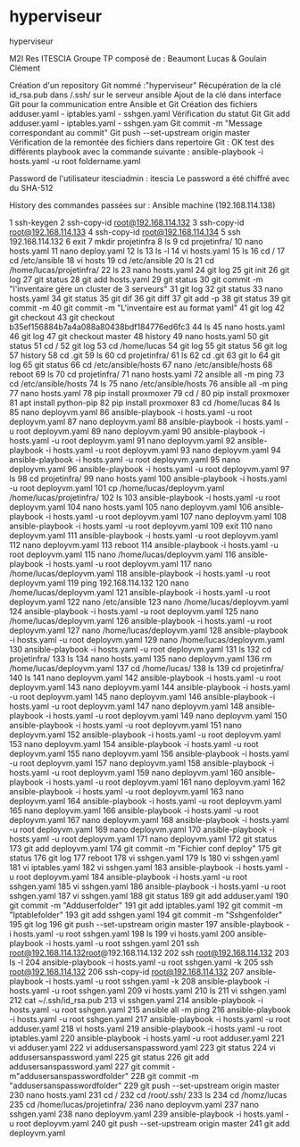 # hyperviseur
hyperviseur

M2I Res ITESCIA 
Groupe TP composé de :
Beaumont Lucas & Goulain Clément

Création d'un repository Git nommé :"hyperviseur"
Récupération de la clé  id_rsa.pub dans /.ssh/ sur le serveur ansible
Ajout de la clé dans interface Git pour la communication entre Ansible et Git
Création des fichiers adduser.yaml - iptables.yaml - sshgen.yaml
Vérification du statut Git
Git add adduser.yaml - iptables.yaml - sshgen.yam
Git commit -m "Message correspondant au commit"
Git push --set-upstream origin master
Vérification de la remontée des fichiers dans repertoire Git : OK
test des différents playbook avec la commande suivante :
ansible-playbook -i hosts.yaml -u root foldername.yaml

Password de l'utilisateur itesciadmin : itescia
Le password a été chiffré avec du SHA-512




History des commandes passées sur : Ansible machine (192.168.114.138)


 1  ssh-keygen
    2  ssh-copy-id root@192.168.114.132
    3  ssh-copy-id root@192.168.114.133
    4  ssh-copy-id root@192.168.114.134
    5  ssh 192.168.114.132
    6  exit
    7  mkdir projetinfra
    8  ls
    9  cd projetinfra/
   10  nano hosts.yaml
   11  nano deploy.yaml
   12  ls
   13  ls -l
   14  vi hosts.yaml
   15  ls
   16  cd /
   17  cd /etc/ansible
   18  vi hosts
   19  cd /etc/ansible
   20  ls
   21  cd /home/lucas/projetinfra/
   22  ls
   23  nano hosts.yaml
   24  git log
   25  git init
   26  git log
   27  git status
   28  git add hosts.yaml
   29  git status
   30  git commit -m "l'inventaire gère un cluster de 3 serveurs"
   31  git log
   32  git status
   33  nano hosts.yaml
   34  git status
   35  git dif
   36  git diff
   37  git add -p
   38  git status
   39  git commit -m
   40  git commit -m "L'inventaire est au format yaml"
   41  git log
   42  git checkout
   43  git checkout b35ef156884b7a4a088a80438bdf184776ed6fc3
   44  ls
   45  nano hosts.yaml
   46  git log
   47  git checkout master
   48  history
   49  nano hosts.yaml
   50  git status
   51  cd /
   52  git log
   53  cd /home/lucas
   54  git log
   55  git status
   56  git log
   57  history
   58  cd .git
   59  ls
   60  cd projetinfra/
   61  ls
   62  cd .git
   63  git lo
   64  git log
   65  git status
   66  cd /etc/ansible/hosts
   67  nano /etc/ansible/hosts
   68  reboot
   69  ls
   70  cd projetinfra/
   71  nano hosts.yaml
   72  ansible all -m ping
   73  cd /etc/ansible/hosts
   74  ls
   75  nano /etc/ansible/hosts
   76  ansible all -m ping
   77  nano hosts.yaml
   78  pip install proxmoxer
   79  cd /
   80  pip install proxmoxer
   81  apt install python-pip
   82  pip install proxmoxer
   83  cd /home/lucas
   84  ls
   85  nano deployvm.yaml
   86  ansible-playbook -i hosts.yaml -u root deployvm.yaml
   87  nano deployvm.yaml
   88  ansible-playbook -i hosts.yaml -u root deployvm.yaml
   89  nano deployvm.yaml
   90  ansible-playbook -i hosts.yaml -u root deployvm.yaml
   91  nano deployvm.yaml
   92  ansible-playbook -i hosts.yaml -u root deployvm.yaml
   93  nano deployvm.yaml
   94  ansible-playbook -i hosts.yaml -u root deployvm.yaml
   95  nano deployvm.yaml
   96  ansible-playbook -i hosts.yaml -u root deployvm.yaml
   97  ls
   98  cd projetinfra/
   99  nano hosts.yaml
  100  ansible-playbook -i hosts.yaml -u root deployvm.yaml
  101  cp /home/lucas/deployvm.yaml /home/lucas/projetinfra/
  102  ls
  103  ansible-playbook -i hosts.yaml -u root deployvm.yaml
  104  nano hosts.yaml
  105  nano deployvm.yaml
  106  ansible-playbook -i hosts.yaml -u root deployvm.yaml
  107  nano deployvm.yaml
  108  ansible-playbook -i hosts.yaml -u root deployvm.yaml
  109  exit
  110  nano deployvm.yaml
  111  ansible-playbook -i hosts.yaml -u root deployvm.yaml
  112  nano deployvm.yaml
  113  reboot
  114  ansible-playbook -i hosts.yaml -u root deployvm.yaml
  115  nano /home/lucas/deployvm.yaml
  116  ansible-playbook -i hosts.yaml -u root deployvm.yaml
  117  nano /home/lucas/deployvm.yaml
  118  ansible-playbook -i hosts.yaml -u root deployvm.yaml
  119  ping 192.168.114.132
  120  nano /home/lucas/deployvm.yaml
  121  ansible-playbook -i hosts.yaml -u root deployvm.yaml
  122  nano /etc/ansible
  123  nano /home/lucas/deployvm.yaml
  124  ansible-playbook -i hosts.yaml -u root deployvm.yaml
  125  nano /home/lucas/deployvm.yaml
  126  ansible-playbook -i hosts.yaml -u root deployvm.yaml
  127  nano /home/lucas/deployvm.yaml
  128  ansible-playbook -i hosts.yaml -u root deployvm.yaml
  129  nano /home/lucas/deployvm.yaml
  130  ansible-playbook -i hosts.yaml -u root deployvm.yaml
  131  ls
  132  cd projetinfra/
  133  ls
  134  nano hosts.yaml
  135  nano deployvm.yaml
  136  rm /home/lucas/deployvm.yaml
  137  cd /home/lucas/
  138  ls
  139  cd projetinfra/
  140  ls
  141  nano deployvm.yaml
  142  ansible-playbook -i hosts.yaml -u root deployvm.yaml
  143  nano deployvm.yaml
  144  ansible-playbook -i hosts.yaml -u root deployvm.yaml
  145  nano deployvm.yaml
  146  ansible-playbook -i hosts.yaml -u root deployvm.yaml
  147  nano deployvm.yaml
  148  ansible-playbook -i hosts.yaml -u root deployvm.yaml
  149  nano deployvm.yaml
  150  ansible-playbook -i hosts.yaml -u root deployvm.yaml
  151  nano deployvm.yaml
  152  ansible-playbook -i hosts.yaml -u root deployvm.yaml
  153  nano deployvm.yaml
  154  ansible-playbook -i hosts.yaml -u root deployvm.yaml
  155  nano deployvm.yaml
  156  ansible-playbook -i hosts.yaml -u root deployvm.yaml
  157  nano deployvm.yaml
  158  ansible-playbook -i hosts.yaml -u root deployvm.yaml
  159  nano deployvm.yaml
  160  ansible-playbook -i hosts.yaml -u root deployvm.yaml
  161  nano deployvm.yaml
  162  ansible-playbook -i hosts.yaml -u root deployvm.yaml
  163  nano deployvm.yaml
  164  ansible-playbook -i hosts.yaml -u root deployvm.yaml
  165  nano deployvm.yaml
  166  ansible-playbook -i hosts.yaml -u root deployvm.yaml
  167  nano deployvm.yaml
  168  ansible-playbook -i hosts.yaml -u root deployvm.yaml
  169  nano deployvm.yaml
  170  ansible-playbook -i hosts.yaml -u root deployvm.yaml
  171  nano deployvm.yaml
  172  git status
  173  git add deployvm.yaml
  174  git commit -m "Fichier conf deploy"
  175  git status
  176  git log
  177  reboot
  178  vi sshgen.yaml
  179  ls
  180  vi sshgen.yaml
  181  vi iptables.yaml
  182  vi sshgen.yaml
  183  ansible-playbook -i hosts.yaml -u root deployvm.yaml
  184  ansible-playbook -i hosts.yaml -u root sshgen.yaml
  185  vi sshgen.yaml
  186  ansible-playbook -i hosts.yaml -u root sshgen.yaml
  187  vi sshgen.yaml
  188  git status
  189  git add adduser.yaml
  190  git commit -m "Adduserfolder"
  191  git add iptables.yaml
  192  git commit -m "Iptablefolder"
  193  git add sshgen.yaml
  194  git commit -m "Sshgenfolder"
  195  git log
  196  git push --set-upstream origin master
  197  ansible-playbook -i hosts.yaml -u root sshgen.yaml
  198  ls
  199  vi hosts.yaml
  200  ansible-playbook -i hosts.yaml -u root sshgen.yaml
  201  ssh root@192.168.114.132root@192.168.114.132
  202  ssh root@192.168.114.132
  203  ls -l
  204  ansible-playbook -i hosts.yaml -u root sshgen.yaml -k
  205  ssh root@192.168.114.132
  206  ssh-copy-id root@192.168.114.132
  207  ansible-playbook -i hosts.yaml -u root sshgen.yaml -k
  208  ansible-playbook -i hosts.yaml -u root sshgen.yaml
  209  vi hosts.yaml
  210  ls
  211  vi sshgen.yaml
  212  cat ~/.ssh/id_rsa.pub
  213  vi sshgen.yaml
  214  ansible-playbook -i hosts.yaml -u root sshgen.yaml
  215  ansible all -m ping
  216  ansible-playbook -i hosts.yaml -u root sshgen.yaml
  217  ansible-playbook -i hosts.yaml -u root adduser.yaml
  218  vi hosts.yaml
  219  ansible-playbook -i hosts.yaml -u root iptables.yaml
  220  ansible-playbook -i hosts.yaml -u root adduser.yaml
  221  vi adduser.yaml
  222  vi addusersanspassword.yaml
  223  git status
  224  vi addusersanspassword.yaml
  225  git status
  226  git add addusersanspassword.yaml
  227  git commit -m"addusersanspasswordfolder"
  228  git commit -m "addusersanspasswordfolder"
  229  git push --set-upstream origin master
  230  nano hosts.yaml
  231  cd /
  232  cd /root/.ssh/
  233  ls
  234  cd /homz/lucas
  235  cd /home/lucas/projetinfra/
  236  nano deployvm.yaml
  237  nano sshgen.yaml
  238  nano deployvm.yaml
  239  ansible-playbook -i hosts.yaml -u root deployvm.yaml
  240  git push --set-upstream origin master
  241  git add deployvm.yaml

